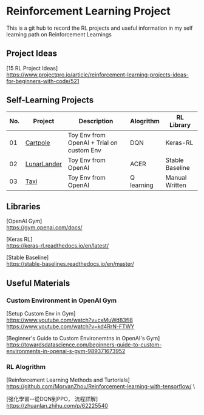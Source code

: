 # Reinforcement Learning Project
This is a git hub to record the RL projects and useful information in my self learning path on Reinforcement Learnings

## Project Ideas
  [15 RL Project Ideas]\
  https://www.projectpro.io/article/reinforcement-learning-projects-ideas-for-beginners-with-code/521 

## Self-Learning Projects
| No. | Project | Description | Alogrithm | RL Library |
| --- | ------- | ----------- | --------- | ---------- |
| 01 | [Cartpole](01-Cartpole)| Toy Env from OpenAI + Trial on custom Env| DQN | Keras-RL |
| 02 | [LunarLander](02-LunarLander)| Toy Env from OpenAI | ACER | Stable Baseline | 
| 03 | [Taxi](03-Taxi)|Toy Env from OpenAI | Q learning | Manual Written |

## Libraries
  [OpenAI Gym]\
  https://gym.openai.com/docs/

  [Keras RL]\
  https://keras-rl.readthedocs.io/en/latest/

  [Stable Baseline]\
  https://stable-baselines.readthedocs.io/en/master/

## Useful Materials
### Custom Environment in OpenAI Gym
  [Setup Custom Env in Gym]\
  https://www.youtube.com/watch?v=cxMuWd83fI8 \
  https://www.youtube.com/watch?v=kd4RrN-FTWY

  [Beginner's Guide to Custom Environemtns in OpenAI's Gym]\
  https://towardsdatascience.com/beginners-guide-to-custom-environments-in-openai-s-gym-989371673952

### RL Alogrithm 
  [Reinforcement Learning Methods and Turtorials]\
  https://github.com/MorvanZhou/Reinforcement-learning-with-tensorflow/ \
 
  [强化學習--從DQN到PPO， 流程詳解]\
  https://zhuanlan.zhihu.com/p/62225540


